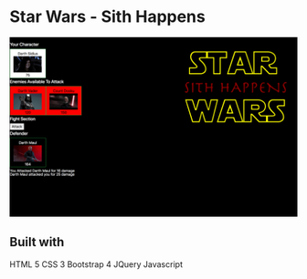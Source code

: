# Star Wars - Sith Happens

![Screensot](assets/images/screenshot.png)

## Built with

HTML 5
CSS 3
Bootstrap 4
JQuery
Javascript
